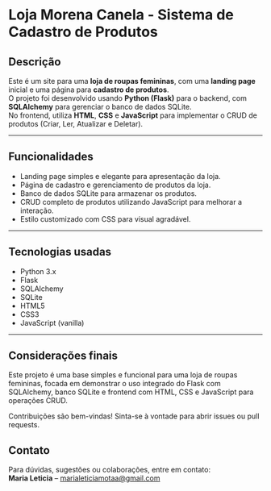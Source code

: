 # Loja Morena Canela - Sistema de Cadastro de Produtos

## Descrição

Este é um site para uma **loja de roupas femininas**, com uma **landing page** inicial e uma página para **cadastro de produtos**.  
O projeto foi desenvolvido usando **Python (Flask)** para o backend, com **SQLAlchemy** para gerenciar o banco de dados SQLite.  
No frontend, utiliza **HTML**, **CSS** e **JavaScript** para implementar o CRUD de produtos (Criar, Ler, Atualizar e Deletar).

---

## Funcionalidades

- Landing page simples e elegante para apresentação da loja.
- Página de cadastro e gerenciamento de produtos da loja.
- Banco de dados SQLite para armazenar os produtos.
- CRUD completo de produtos utilizando JavaScript para melhorar a interação.
- Estilo customizado com CSS para visual agradável.

---

## Tecnologias usadas

- Python 3.x  
- Flask  
- SQLAlchemy  
- SQLite  
- HTML5  
- CSS3  
- JavaScript (vanilla)

---

## Considerações finais

Este projeto é uma base simples e funcional para uma loja de roupas femininas, focada em demonstrar o uso integrado do Flask com SQLAlchemy, banco SQLite e frontend com HTML, CSS e JavaScript para operações CRUD.

Contribuições são bem-vindas! Sinta-se à vontade para abrir issues ou pull requests.

## Contato

Para dúvidas, sugestões ou colaborações, entre em contato:  
**Maria Leticia** – marialeticiamotaa@gmail.com


